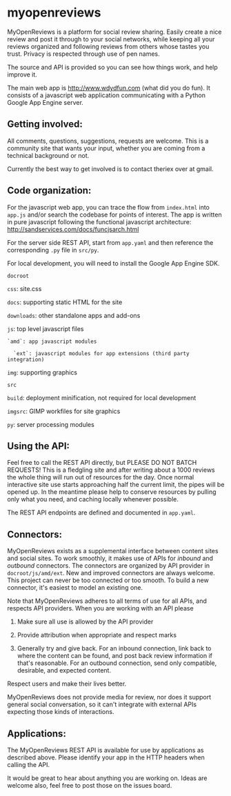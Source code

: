 myopenreviews
=============

MyOpenReviews is a platform for social review sharing.  Easily create
a nice review and post it through to your social networks, while
keeping all your reviews organized and following reviews from others
whose tastes you trust.  Privacy is respected through use of pen names.

The source and API is provided so you can see how things work, and
help improve it.

The main web app is http://www.wdydfun.com (what did you do fun).  It
consists of a javascript web application communicating with a Python Google App
Engine server.


Getting involved:
----------------

All comments, questions, suggestions, requests are welcome.  This is a
community site that wants your input, whether you are coming from a
technical background or not.

Currently the best way to get involved is to contact theriex over at gmail.


Code organization:
-----------------

For the javascript web app, you can trace the flow from `index.html`
into `app.js` and/or search the codebase for points of interest.  The
app is written in pure javascript following the functional javascript
architecture: http://sandservices.com/docs/funcjsarch.html

For the server side REST API, start from `app.yaml` and then reference the
corresponding `.py` file in `src/py`. 

For local development, you will need to install the Google App Engine SDK.

`docroot`

  `css`: site.css

  `docs`: supporting static HTML for the site

  `downloads`: other standalone apps and add-ons

  `js`: top level javascript files

    `amd`: app javascript modules

      `ext`: javascript modules for app extensions (third party integration)

  `img`: supporting graphics

`src`

  `build`: deployment minification, not required for local development

  `imgsrc`: GIMP workfiles for site graphics

  `py`: server processing modules
  

Using the API:
-------------

Feel free to call the REST API directly, but PLEASE DO NOT BATCH
REQUESTS!  This is a fledgling site and after writing about a 1000
reviews the whole thing will run out of resources for the day.  Once
normal interactive site use starts approaching half the current limit,
the pipes will be opened up.  In the meantime please help to conserve
resources by pulling only what you need, and caching locally whenever
possible.

The REST API endpoints are defined and documented in `app.yaml`.


Connectors:
----------

MyOpenReviews exists as a supplemental interface between
content sites and social sites.  To work smoothly, it makes
use of APIs for *inbound* and *outbound* connectors.  The connectors
are organized by API provider in `docroot/js/amd/ext`.  New and
improved connectors are always welcome.  This project can never be too
connected or too smooth.  To build a new connector, it's easiest to
model an existing one.

Note that MyOpenReviews adheres to all terms of use for all APIs, and
respects API providers.  When you are working with an API please

1. Make sure all use is allowed by the API provider

2. Provide attribution when appropriate and respect marks

3. Generally try and give back.  For an inbound connection, link back
to where the content can be found, and post back review information if
that's reasonable.  For an outbound connection, send only compatible,
desirable, and expected content.

Respect users and make their lives better.

MyOpenReviews does not provide media for review, nor does it support
general social conversation, so it can't integrate with external APIs
expecting those kinds of interactions.


Applications:
------------

The MyOpenReviews REST API is available for use by applications as
described above.  Please identify your app in the HTTP headers when
calling the API.  

It would be great to hear about anything you are working on.  Ideas
are welcome also, feel free to post those on the issues board.



